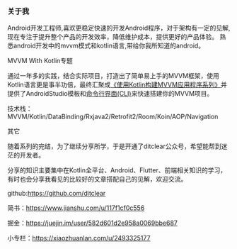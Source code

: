 
### 关于我

Android开发工程师,喜欢更稳定快速的开发Android程序，对于架构有一定的见解,现在专注于提升整个产品的开发效率，降低维护成本，提供更好的产品体验。
熟悉android开发中的mvvm模式和kotlin语言,带给你我所知道的android。

MVVM With Kotlin专题

通过一年多的实践，结合实际项目，打造出了简单易上手的MVVM框架，使用Kotlin语言更是事半功倍，最终汇聚成[《使用Kotlin构建MVVM应用程序系列》][mvvm-kotin]并提供了AndroidStudio模板和[命令行界面(CLI)][generator-mvvm-kotlin]来快速搭建你的MVVM项目。

技术栈：MVVM/Kotlin/DataBinding/Rxjava2/Retrofit2/Room/Koin/AOP/Navigation

其它

随着系列的完结，为了继续分享所学，于是开通了ditclear公众号，希望能帮到迷茫的开发者。

分享的知识主要集中在Kotlin全平台、Android、Flutter、前端相关知识的学习，有时也会分享我看见的比较好的文章搭配自己的见解，欢迎交流。

github:https://github.com/ditclear

简书：https://www.jianshu.com/u/117f1cf0c556

掘金：https://juejin.im/user/582d601d2e958a0069bbe687

小专栏：https://xiaozhuanlan.com/u/2493325177

[mvvm-kotin]: https://xiaozhuanlan.com/ditclear

[generator-mvvm-kotlin]: https://github.com/ditclear/generator-mvvm-kotlin